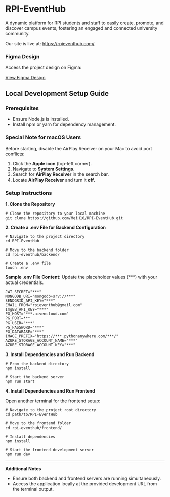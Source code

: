 # RPI-EventHub

A dynamic platform for RPI students and staff to easily create, promote, and discover campus events, fostering an engaged and connected university community.

Our site is live at: https://rpieventhub.com/

### Figma Design

Access the project design on Figma:

[View Figma Design](https://www.figma.com/design/v0cNZkxuSuKK9oWbOzVuKc/RPI-EventHub?node-id=0-1&t=eB62svz1oXVUen8N-1)

## Local Development Setup Guide

### Prerequisites

- Ensure Node.js is installed.
- Install npm or yarn for dependency management.

### Special Note for macOS Users

Before starting, disable the AirPlay Receiver on your Mac to avoid port conflicts:
1. Click the **Apple icon** (top-left corner).
2. Navigate to **System Settings.**
3. Search for **AirPlay Receiver** in the search bar.
4. Locate **AirPlay Receiver** and turn it **off.**

### Setup Instructions

**1. Clone the Repository**

```shell
# Clone the repository to your local machine
git clone https://github.com/MeiH10/RPI-EventHub.git
```

**2. Create a .env File for Backend Configuration**
```shell
# Navigate to the project directory
cd RPI-EventHub

# Move to the backend folder
cd rpi-eventhub/backend/

# Create a .env file
touch .env
```

**Sample .env File Content:**
Update the placeholder values (\*\*\*) with your actual credentials.

```text
JWT_SECRET="***"
MONGODB_URI="mongodb+srv://***"
SENDGRID_API_KEY="***"
EMAIL_FROM="rpieventhub@gmail.com"
ImgBB_API_KEY="***"
PG_HOST="***.aivencloud.com"
PG_PORT=***
PG_USER="***"
PG_PASSWORD="***"
PG_DATABASE="***"
IMAGE_PREFIX="https://***.pythonanywhere.com/***/"
AZURE_STORAGE_ACCOUNT_NAME="***"
AZURE_STORAGE_ACCOUNT_KEY="***"
```
**3. Install Dependencies and Run Backend**

```shell
# From the backend directory
npm install

# Start the backend server
npm run start
```
**4. Install Dependencies and Run Frontend**

Open another terminal for the frontend setup:

```shell
# Navigate to the project root directory
cd path/to/RPI-EventHub

# Move to the frontend folder
cd rpi-eventhub/frontend/

# Install dependencies
npm install

# Start the frontend development server
npm run dev
```
--------
**Additional Notes**

- Ensure both backend and frontend servers are running simultaneously.
- Access the application locally at the provided development URL from the terminal output.
